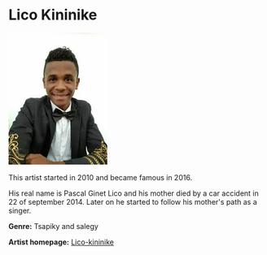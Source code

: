 # Lico Kininike

![lico-kininike](lico-kininike.JPG)


This artist started in 2010 and became famous in 2016.


His real name is Pascal Ginet Lico and his mother died by a car accident in 22 of september 2014. Later on he started to follow his mother's path as a singer.



**Genre:** Tsapiky and salegy

**Artist homepage:** [Lico-kininike](https://web.facebook.com/pascal.ginetlico.5/photos?_rdc=1&_rdr)
